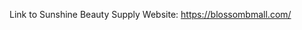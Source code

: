 Link to Sunshine Beauty Supply Website:
https://blossombmall.com/

<!---
lawtlee/lawtlee is a ✨ special ✨ repository because its `README.md` (this file) appears on your GitHub profile.
You can click the Preview link to take a look at your changes.
--->
